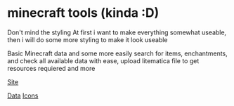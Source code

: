 # minecraft tools (kinda :D)

Don't mind the styling
At first i want to make everything somewhat useable, then i will do some more styling to make it look useable 

Basic Minecraft data and some more
easily search for items, enchantments, and check all available data with ease,
upload litematica file to get resources requiered and more

[Site](https://jolly-dune-0927df203.5.azurestaticapps.net)

[Data](https://github.com/PrismarineJS/minecraft-data)
[Icons](https://mc.nerothe.com)
